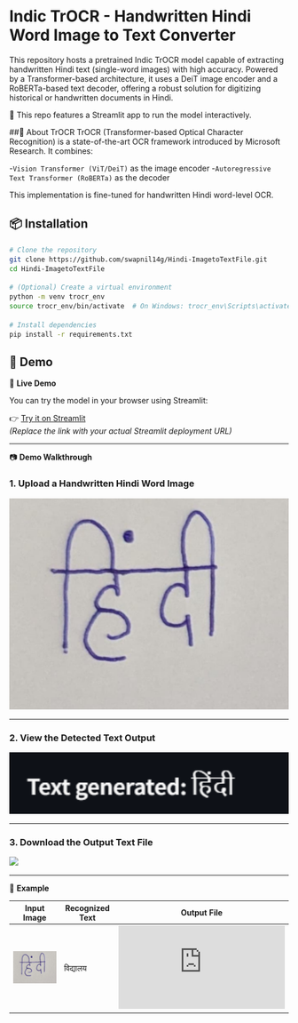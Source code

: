 # Indic TrOCR - Handwritten Hindi Word Image to Text Converter
This repository hosts a pretrained Indic TrOCR model capable of extracting handwritten Hindi text (single-word images) with high accuracy. Powered by a Transformer-based architecture, it uses a DeiT image encoder and a RoBERTa-based text decoder, offering a robust solution for digitizing historical or handwritten documents in Hindi.

🚀 This repo features a Streamlit app to run the model interactively.

##🧠 About TrOCR
TrOCR (Transformer-based Optical Character Recognition) is a state-of-the-art OCR framework introduced by Microsoft Research. It combines:

-`Vision Transformer (ViT/DeiT)` as the image encoder
-`Autoregressive Text Transformer (RoBERTa)` as the decoder

This implementation is fine-tuned for handwritten Hindi word-level OCR.

## 📦 Installation

```bash
# Clone the repository
git clone https://github.com/swapnil14g/Hindi-ImagetoTextFile.git
cd Hindi-ImagetoTextFile

# (Optional) Create a virtual environment
python -m venv trocr_env
source trocr_env/bin/activate  # On Windows: trocr_env\Scripts\activate

# Install dependencies
pip install -r requirements.txt
```

## 🧪 Demo

🚀 **Live Demo**

You can try the model in your browser using Streamlit:

👉 [Try it on Streamlit](https://share.streamlit.io/your-username/your-repo-name/main/app.py)  
*(Replace the link with your actual Streamlit deployment URL)*

---

📷 **Demo Walkthrough**

### 1. Upload a Handwritten Hindi Word Image

<img src="https://raw.githubusercontent.com/swapnil14g/Hindi-ImagetoTextFile/refs/heads/main/image.png" width="600"/>

---

### 2. View the Detected Text Output

<img src="https://raw.githubusercontent.com/swapnil14g/Hindi-ImagetoTextFile/refs/heads/main/text_generate.png" width="600"/>

---

### 3. Download the Output Text File

<img src="https://raw.githubusercontent.com/swapnil14g/Hindi-ImagetoTextFile/refs/heads/main/generated_text.txt" width="600"/>

---

📝 **Example**

| Input Image | Recognized Text | Output File |
|-------------|------------------|------------------|
| ![input](image.png) | विद्यालय | ![input](https://raw.githubusercontent.com/swapnil14g/Hindi-ImagetoTextFile/refs/heads/main/generated_text.txt)
